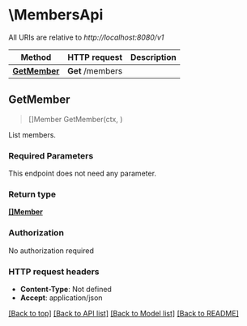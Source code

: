 # \MembersApi

All URIs are relative to *http://localhost:8080/v1*

Method | HTTP request | Description
------------- | ------------- | -------------
[**GetMember**](MembersApi.md#GetMember) | **Get** /members | 



## GetMember

> []Member GetMember(ctx, )


List members. 

### Required Parameters

This endpoint does not need any parameter.

### Return type

[**[]Member**](member.md)

### Authorization

No authorization required

### HTTP request headers

- **Content-Type**: Not defined
- **Accept**: application/json

[[Back to top]](#) [[Back to API list]](../README.md#documentation-for-api-endpoints)
[[Back to Model list]](../README.md#documentation-for-models)
[[Back to README]](../README.md)

